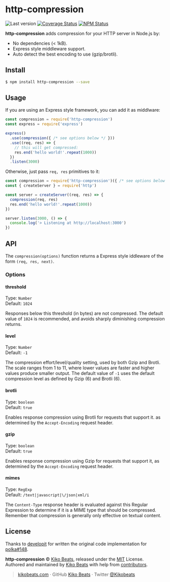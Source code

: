 # http-compression

![Last version](https://img.shields.io/github/tag/Kikobeats/http-compression.svg?style=flat-square)
[![Coverage Status](https://img.shields.io/coveralls/Kikobeats/http-compression.svg?style=flat-square)](https://coveralls.io/github/Kikobeats/http-compression)
[![NPM Status](https://img.shields.io/npm/dm/http-compression.svg?style=flat-square)](https://www.npmjs.org/package/http-compression)

**http-compression** adds compression for your HTTP server in Node.js by:

- No dependencies (< 1kB).
- Express style middleware support.
- Auto detect the best encoding to use (gzip/brotli).

## Install

```bash
$ npm install http-compression --save
```

## Usage

If you are using an Express style framework, you can add it as middlware:

```js
const compression = require('http-compression')
const express = require('express')

express()
  .use(compression({ /* see options below */ }))
  .use((req, res) => {
    // this will get compressed:
    res.end('hello world!'.repeat(1000))
  })
  .listen(3000)
```

Otherwise, just pass `req, res` primitives to it:

```js
const compression = require('http-compression')({ /* see options below */ })
const { createServer } = require('http')

const server = createServer((req, res) => {
  compression(req, res)
  res.end('hello world!'.repeat(1000))
})

server.listen(3000, () => {
  console.log('> Listening at http://localhost:3000')
})
```

## API

The `compression(options)` function returns a Express style iddleware of the form `(req, res, next)`.

### Options

#### threshold

Type: `Number`<br>
Default: `1024`

Responses below this threshold (in bytes) are not compressed. The default value of `1024` is recommended, and avoids sharply diminishing compression returns.

#### level

Type: `Number`<br>
Default: `-1`

The compression effort/level/quality setting, used by both Gzip and Brotli. The scale ranges from 1 to 11, where lower values are faster and higher values produce smaller output. The default value of `-1` uses the default compression level as defined by Gzip (6) and Brotli (6).

#### brotli

Type: `boolean`<br>
Default: `true`

Enables response compression using Brotli for requests that support it. as determined by the `Accept-Encoding` request header.

#### gzip

Type: `boolean`<br>
Default: `true`

Enables response compression using Gzip for requests that support it, as determined by the `Accept-Encoding` request header.

#### mimes

Type: `RegExp`<br>
Default: `/text|javascript|\/json|xml/i`

The `Content-Type` response header is evaluated against this Regular Expression to determine if it is a MIME type that should be compressed.
Remember that compression is generally only effective on textual content.

## License

Thanks to [developit](https://github.com/developit) for written the original code implementation for [polka#148](https://github.com/lukeed/polka/pull/148).

**http-compression** © [Kiko Beats](https://kikobeats.com), released under the [MIT](https://github.com/Kikobeats/http-compression/blob/master/LICENSE.md) License.<br>
Authored and maintained by [Kiko Beats](https://kikobeats.com) with help from [contributors](https://github.com/Kikobeats/http-compression/contributors).

> [kikobeats.com](https://kikobeats.com) · GitHub [Kiko Beats](https://github.com/Kikobeats) · Twitter [@Kikobeats](https://twitter.com/Kikobeats)
